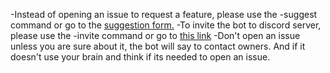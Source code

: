 -Instead of opening an issue to request a feature, please use the -suggest command or go to the [suggestion form.](https://goo.gl/forms/4LEfWSqBWHgi3umX2)
-To invite the bot to discord server, please use the -invite command or go to [this link](https://discordapp.com/oauth2/authorize?client_id=526900054162931752&permissions=10246&scope=bot)
-Don't open an issue unless you are sure about it, the bot will say to contact owners. And if it doesn't use your brain and think if its needed to open an issue.
